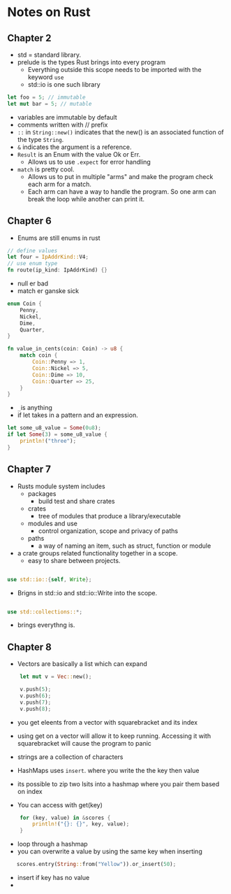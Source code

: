 # Notes on Rust

## Chapter 2

- std = standard library.
- prelude is the types Rust brings into every program
  - Everything outside this scope needs to be imported with the keyword `use`
  - std::io is one such library

```rust
let foo = 5; // immutable
let mut bar = 5; // mutable
```

- variables are immutable by default
- comments written with // prefix
- `::` in `String::new()` indicates that the new() is an associated function of the type `String`.
- `&` indicates the argument is a reference.
- `Result` is an Enum with the value Ok or Err.
  - Allows us to use `.expect` for error handling
- `match` is pretty cool.
  - Allows us to put in multiple "arms" and make the program check each arm for a match.
  - Each arm can have a way to handle the program. So one arm can break the loop while another can print it.


## Chapter 6

- Enums are still enums in rust
```rust
// define values
let four = IpAddrKind::V4;
// use enum type
fn route(ip_kind: IpAddrKind) {}
```

- null er bad
- match er ganske sick
```rust
enum Coin {
    Penny,
    Nickel,
    Dime,
    Quarter,
}

fn value_in_cents(coin: Coin) -> u8 {
    match coin {
        Coin::Penny => 1,
        Coin::Nickel => 5,
        Coin::Dime => 10,
        Coin::Quarter => 25,
    }
}
```

- `_`is anything
- if let takes in a pattern and an expression. 

```rust
let some_u8_value = Some(0u8);
if let Some(3) = some_u8_value {
    println!("three");
}
```

## Chapter 7
- Rusts module system includes
  - packages
    - build test and share crates
  - crates
    - tree of modules that produce a library/executable
  - modules and use
    - control organization, scope and privacy of paths
  - paths
    - a way of naming an item, such as struct, function or module
- a crate groups related functionality together in a scope.
  - easy to share between projects.

```rust

use std::io::{self, Write};
```
- Brigns in std::io and std::io::Write into the scope.
```rust

use std::collections::*;
```
- brings everythng is.

## Chapter 8
- Vectors are basically a list which can expand
```rust
    let mut v = Vec::new();

    v.push(5);
    v.push(6);
    v.push(7);
    v.push(8);
```

- you get eleents from a vector with squarebracket and its index

- using get on a vector will allow it to keep running. Accessing it with squarebracket will cause the program to panic


- strings are a collection of characters 

- HashMaps uses `insert`. where you write the the key then value
- its possible to zip two lsits into a hashmap where you pair them based on index

- You can access with get(key)
```rust
    for (key, value) in &scores {
        println!("{}: {}", key, value);
    }
```
- loop through a hashmap
- you can overwrite a value by using the same key when inserting
```rust
   scores.entry(String::from("Yellow")).or_insert(50);
```

- insert if key has no value
- 